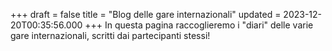+++
draft = false
title = "Blog delle gare internazionali"
updated = 2023-12-20T00:35:56.000
+++
In questa pagina raccoglieremo i "diari" delle varie gare internazionali, scritti dai partecipanti stessi!
